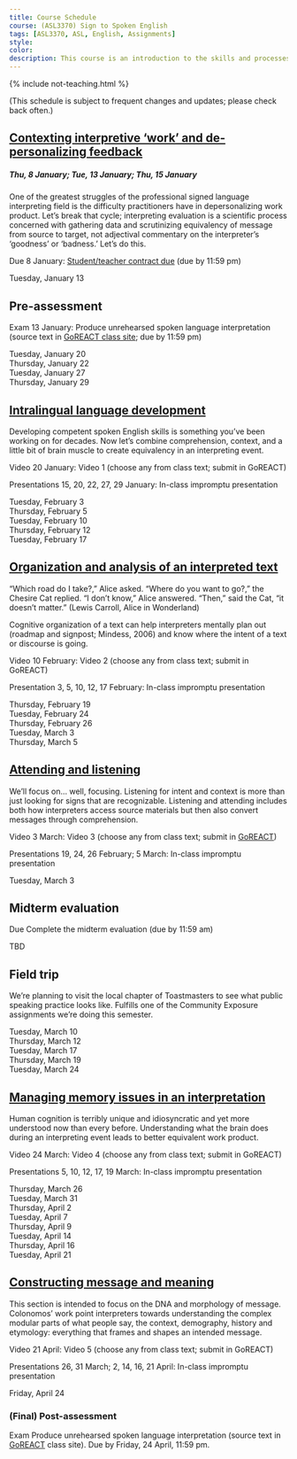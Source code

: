 ```yaml
---
title: Course Schedule
course: (ASL3370) Sign to Spoken English
tags: [ASL3370, ASL, English, Assignments]
style: 
color: 
description: This course is an introduction to the skills and processes required to produce conceptually accurate and linguistically appropriate spoken-language interpretations of ASL texts.
---
```


{% include not-teaching.html %}

(This schedule is subject to frequent changes and updates; please check back often.)


## [Contexting interpretive ‘work’ and de-personalizing feedback](http://)

##### Thu, 8 January; Tue, 13 January; Thu, 15 January

One of the greatest struggles of the professional signed language interpreting field is the difficulty practitioners have in depersonalizing work product. Let’s break that cycle; interpreting evaluation is a scientific process concerned with gathering data and scrutinizing equivalency of message from source to target, not adjectival commentary on the interpreter’s ‘goodness’ or ‘badness.’ Let’s do this.

<span class="badge badge-pill badge-info">Due</span> 8 January: [Student/teacher contract due](http://) (due by 11:59 pm)

Tuesday, January 13

## Pre-assessment

<span class="badge badge-pill badge-warning">Exam</span> 13 January: Produce unrehearsed spoken language interpretation (source text in [GoREACT class site](http://); due by 11:59 pm)

Tuesday, January 20<br>
Thursday, January 22<br>
Tuesday, January 27<br>
Thursday, January 29 

## [Intralingual language development](http://)

Developing competent spoken English skills is something you’ve been working on for decades. Now let’s combine comprehension, context, and a little bit of brain muscle to create equivalency in an interpreting event.

<span class="badge badge-pill badge-success">Video</span> 20 January: Video 1 (choose any from class text; submit in GoREACT)

<span class="badge badge-pill badge-info">Presentations</span>  15, 20, 22, 27, 29 January: In-class impromptu presentation

Tuesday, February 3<br>
Thursday, February 5<br>
Tuesday, February 10<br>
Thursday, February 12<br>
Tuesday, February 17 

## [Organization and analysis of an interpreted text](http://)

“Which road do I take?,” Alice asked.
“Where do you want to go?,” the Chesire Cat replied.
“I don’t know,” Alice answered.
“Then,” said the Cat, “it doesn’t matter.”
(Lewis Carroll, Alice in Wonderland)

Cognitive organization of a text can help interpreters mentally plan out (roadmap and signpost; Mindess, 2006) and know where the intent of a text or discourse is going.

<span class="badge badge-pill badge-success">Video</span> 10 February: Video 2 (choose any from class text; submit in GoREACT)

<span class="badge badge-pill badge-info">Presentation</span> 3, 5, 10, 12, 17 February: In-class impromptu presentation

Thursday, February 19<br>
Tuesday, February 24<br>
Thursday, February 26<br>
Tuesday, March 3<br>
Thursday, March 5 

## [Attending and listening](http://)

We’ll focus on... well, focusing. Listening for intent and context is more than just looking for signs that are recognizable. Listening and attending includes both how interpreters access source materials but then also convert messages through comprehension.

<span class="badge badge-pill badge-success">Video</span> 3 March: Video 3 (choose any from class text; submit in [GoREACT](http://))

<span class="badge badge-pill badge-info">Presentations</span>  19, 24, 26 February; 5 March: In-class impromptu presentation

Tuesday, March 3

## Midterm evaluation

<span class="badge badge-pill badge-info">Due</span> Complete the midterm evaluation (due by 11:59 am)

TBD

## Field trip

We’re planning to visit the local chapter of Toastmasters to see what public speaking practice looks like. Fulfills one of the Community Exposure assignments we’re doing this semester.

Tuesday, March 10<br>
Thursday, March 12<br>
Tuesday, March 17<br>
Thursday, March 19<br>
Tuesday, March 24 

## [Managing memory issues in an interpretation](http://)

Human cognition is terribly unique and idiosyncratic and yet more understood now than every before. Understanding what the brain does during an interpreting event leads to better equivalent work product.

<span class="badge badge-pill badge-success">Video</span> 24 March: Video 4 (choose any from class text; submit in GoREACT)

<span class="badge badge-pill badge-info">Presentations</span> 5, 10, 12, 17, 19 March: In-class impromptu presentation

Thursday, March 26<br>
Tuesday, March 31<br>
Thursday, April 2<br>
Tuesday, April 7<br>
Thursday, April 9<br>
Tuesday, April 14<br>
Thursday, April 16<br>
Tuesday, April 21 

## [Constructing message and meaning](http://)

This section is intended to focus on the DNA and morphology of message. Colonomos’ work point interpreters towards understanding the complex modular parts of what people say, the context, demography, history and etymology: everything that frames and shapes an intended message.

<span class="badge badge-pill badge-success">Video</span> 21 April: Video 5 (choose any from class text; submit in GoREACT)

<span class="badge badge-pill badge-info">Presentations</span> 26, 31 March; 2, 14, 16, 21 April: In-class impromptu presentation

Friday, April 24

### (Final) Post-assessment

<span class="badge badge-pill badge-warning">Exam</span> Produce unrehearsed spoken language interpretation (source text in [GoREACT](http://) class site). Due by Friday, 24 April, 11:59 pm.
